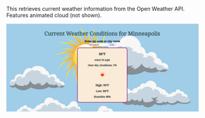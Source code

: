 This retrieves current weather information from the Open Weather API.  
Features animated cloud (not shown).  

![alt-text](currentweather.png)
